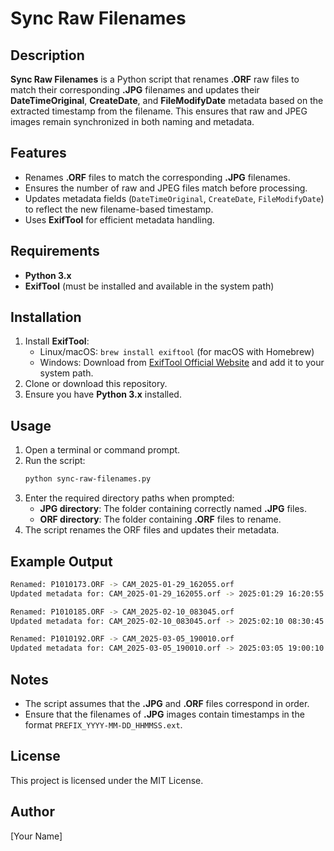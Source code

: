 # Sync Raw Filenames

## Description

**Sync Raw Filenames** is a Python script that renames **.ORF** raw files to match their corresponding **.JPG** filenames and updates their **DateTimeOriginal**, **CreateDate**, and **FileModifyDate** metadata based on the extracted timestamp from the filename. This ensures that raw and JPEG images remain synchronized in both naming and metadata.

## Features

- Renames **.ORF** files to match the corresponding **.JPG** filenames.
- Ensures the number of raw and JPEG files match before processing.
- Updates metadata fields (`DateTimeOriginal`, `CreateDate`, `FileModifyDate`) to reflect the new filename-based timestamp.
- Uses **ExifTool** for efficient metadata handling.

## Requirements

- **Python 3.x**
- **ExifTool** (must be installed and available in the system path)

## Installation

1. Install **ExifTool**:
   - Linux/macOS: `brew install exiftool` (for macOS with Homebrew)
   - Windows: Download from [ExifTool Official Website](https://exiftool.org/) and add it to your system path.
2. Clone or download this repository.
3. Ensure you have **Python 3.x** installed.

## Usage

1. Open a terminal or command prompt.
2. Run the script:
   ```bash
   python sync-raw-filenames.py
   ```
3. Enter the required directory paths when prompted:
   - **JPG directory**: The folder containing correctly named **.JPG** files.
   - **ORF directory**: The folder containing **.ORF** files to rename.
4. The script renames the ORF files and updates their metadata.

## Example Output

```bash
Renamed: P1010173.ORF -> CAM_2025-01-29_162055.orf
Updated metadata for: CAM_2025-01-29_162055.orf -> 2025:01:29 16:20:55

Renamed: P1010185.ORF -> CAM_2025-02-10_083045.orf
Updated metadata for: CAM_2025-02-10_083045.orf -> 2025:02:10 08:30:45

Renamed: P1010192.ORF -> CAM_2025-03-05_190010.orf
Updated metadata for: CAM_2025-03-05_190010.orf -> 2025:03:05 19:00:10
```

## Notes

- The script assumes that the **.JPG** and **.ORF** files correspond in order.
- Ensure that the filenames of **.JPG** images contain timestamps in the format `PREFIX_YYYY-MM-DD_HHMMSS.ext`.

## License

This project is licensed under the MIT License.

## Author

[Your Name]
